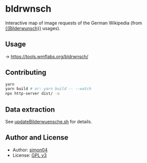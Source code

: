 # bldrwnsch

Interactive map of image requests of the German Wikipedia (from [{{Bilderwunsch}}](https://de.wikipedia.org/wiki/Vorlage:Bilderwunsch) usages).

## Usage

→ https://tools.wmflabs.org/bldrwnsch/

## Contributing

```sh
yarn
yarn build # or: yarn build -- --watch
npx http-server dist/ -o
```

## Data extraction

See [updateBilderwuensche.sh](https://github.com/simon04/bldrwnsch/blob/master/updateBilderwuensche.sh) for details.

## Author and License

- Author: [simon04](https://github.com/simon04)
- License: [GPL v3](https://github.com/simon04/bldrwnsch/blob/gh-pages/LICENSE)
